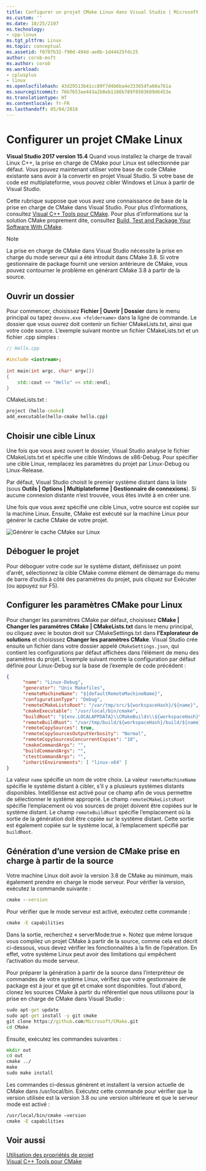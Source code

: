 ```yaml
---
title: Configurer un projet CMake Linux dans Visual Studio | Microsoft Docs
ms.custom: ''
ms.date: 10/25/2107
ms.technology:
- cpp-linux
ms.tgt_pltfrm: Linux
ms.topic: conceptual
ms.assetid: f8707b32-f90d-494d-ae0b-1d44425fdc25
author: corob-msft
ms.author: corob
ms.workload:
- cplusplus
- linux
ms.openlocfilehash: 43d29513b41cc89f7d4b6ba4e33365dfa60a761a
ms.sourcegitcommit: 76b7653ae443a2b8eb1186b789f8503609d6453e
ms.translationtype: HT
ms.contentlocale: fr-FR
ms.lasthandoff: 05/04/2018
---
```

# <a name="configure-a-linux-cmake-project"></a>Configurer un projet CMake Linux
  
**Visual Studio 2017 version 15.4** Quand vous installez la charge de travail Linux C++, la prise en charge de CMake pour Linux est sélectionnée par défaut. Vous pouvez maintenant utiliser votre base de code CMake existante sans avoir à la convertir en projet Visual Studio. Si votre base de code est multiplateforme, vous pouvez cibler Windows et Linux à partir de Visual Studio. 

Cette rubrique suppose que vous avez une connaissance de base de la prise en charge de CMake dans Visual Studio. Pour plus d’informations, consultez [Visual C++ Tools pour CMake](../ide/cmake-tools-for-visual-cpp.md). Pour plus d’informations sur la solution CMake proprement dite, consultez [Build, Test and Package Your Software With CMake](https://cmake.org/).

> [!NOTE] 
> La prise en charge de CMake dans Visual Studio nécessite la prise en charge du mode serveur qui a été introduit dans CMake 3.8. Si votre gestionnaire de package fournit une version antérieure de CMake, vous pouvez contourner le problème en générant CMake 3.8 à partir de la source.



## <a name="open-a-folder"></a>Ouvrir un dossier
Pour commencer, choisissez **Fichier | Ouvrir | Dossier** dans le menu principal ou tapez `devenv.exe <foldername>` dans la ligne de commande. Le dossier que vous ouvrez doit contenir un fichier CMakeLists.txt, ainsi que votre code source.
L’exemple suivant montre un fichier CMakeLists.txt et un fichier .cpp simples :

```cpp
// Hello.cpp

#include <iostream>;
 
int main(int argc, char* argv[])
{
    std::cout << "Hello" << std::endl;
}
```

CMakeLists.txt : 
```cmd
project (hello-cmake)
add_executable(hello-cmake hello.cpp)
```

## <a name="choose-a-linux-target"></a>Choisir une cible Linux
Une fois que vous avez ouvert le dossier, Visual Studio analyse le fichier CMakeLists.txt et spécifie une cible Windows de x86-Debug. Pour spécifier une cible Linux, remplacez les paramètres du projet par Linux-Debug ou Linux-Release.

Par défaut, Visual Studio choisit le premier système distant dans la liste (sous **Outils | Options | Multiplateforme | Gestionnaire de connexions**). Si aucune connexion distante n’est trouvée, vous êtes invité à en créer une.

Une fois que vous avez spécifié une cible Linux, votre source est copiée sur la machine Linux. Ensuite, CMake est exécuté sur la machine Linux pour générer le cache CMake de votre projet.  

![Générer le cache CMake sur Linux](media/cmake-linux-1.png "Générer le cache CMake sur Linux")  

## <a name="debug-the-project"></a>Déboguer le projet  
Pour déboguer votre code sur le système distant, définissez un point d’arrêt, sélectionnez la cible CMake comme élément de démarrage du menu de barre d’outils à côté des paramètres du projet, puis cliquez sur Exécuter (ou appuyez sur F5).

## <a name="configure-cmake-settings-for-linux"></a>Configurer les paramètres CMake pour Linux
Pour changer les paramètres CMake par défaut, choisissez **CMake | Changer les paramètres CMake | CMakeLists.txt** dans le menu principal, ou cliquez avec le bouton droit sur CMakeSettings.txt dans **l’Explorateur de solutions** et choisissez **Changer les paramètres CMake**. Visual Studio crée ensuite un fichier dans votre dossier appelé `CMakeSettings.json`, qui contient les configurations par défaut affichées dans l’élément de menu des paramètres du projet. L’exemple suivant montre la configuration par défaut définie pour Linux-Debug sur la base de l’exemple de code précédent :

```json
{
      "name": "Linux-Debug",
      "generator": "Unix Makefiles",
      "remoteMachineName": "${defaultRemoteMachineName}",
      "configurationType": "Debug",
      "remoteCMakeListsRoot": "/var/tmp/src/${workspaceHash}/${name}",
      "cmakeExecutable": "/usr/local/bin/cmake",
      "buildRoot": "${env.LOCALAPPDATA}\\CMakeBuilds\\${workspaceHash}\\build\\${name}",
      "remoteBuildRoot": "/var/tmp/build/${workspaceHash}/build/${name}",
      "remoteCopySources": true,
      "remoteCopySourcesOutputVerbosity": "Normal",
      "remoteCopySourcesConcurrentCopies": "10",
      "cmakeCommandArgs": "",
      "buildCommandArgs": "",
      "ctestCommandArgs": "",
      "inheritEnvironments": [ "linux-x64" ]
}
```
La valeur `name` spécifie un nom de votre choix. La valeur `remoteMachineName` spécifie le système distant à cibler, s’il y a plusieurs systèmes distants disponibles. IntelliSense est activé pour ce champ afin de vous permettre de sélectionner le système approprié. Le champ `remoteCMakeListsRoot` spécifie l’emplacement où vos sources de projet doivent être copiées sur le système distant. Le champ `remoteBuildRoot` spécifie l’emplacement où la sortie de la génération doit être copiée sur le système distant. Cette sortie est également copiée sur le système local, à l’emplacement spécifié par `buildRoot`.

## <a name="building-a-supported-cmake-release-from-source"></a>Génération d’une version de CMake prise en charge à partir de la source
Votre machine Linux doit avoir la version 3.8 de CMake au minimum, mais également prendre en charge le mode serveur. Pour vérifier la version, exécutez la commande suivante :

```cmd
cmake --version
```

Pour vérifier que le mode serveur est activé, exécutez cette commande :

```cmd
cmake -E capabilities
```

Dans la sortie, recherchez « serverMode:true ». Notez que même lorsque vous compilez un projet CMake à partir de la source, comme cela est décrit ci-dessous, vous devez vérifier les fonctionnalités à la fin de l’opération. En effet, votre système Linux peut avoir des limitations qui empêchent l’activation du mode serveur.

Pour préparer la génération à partir de la source dans l’interpréteur de commandes de votre système Linux, vérifiez que votre gestionnaire de package est à jour et que git et cmake sont disponibles. Tout d’abord, clonez les sources CMake à partir du référentiel que nous utilisons pour la prise en charge de CMake dans Visual Studio :

```cmd
sudo apt-get update
sudo apt-get install -y git cmake
git clone https://github.com/Microsoft/CMake.git
cd CMake
```

Ensuite, exécutez les commandes suivantes :

```cmd
mkdir out
cd out
cmake ../
make
sudo make install
```

Les commandes ci-dessus génèrent et installent la version actuelle de CMake dans /usr/local/bin. Exécutez cette commande pour vérifier que la version utilisée est la version 3.8 ou une version ultérieure et que le serveur mode est activé :

```cmd
/usr/local/bin/cmake –version
cmake -E capabilities
```

## <a name="see-also"></a>Voir aussi
[Utilisation des propriétés de projet](../ide/working-with-project-properties.md)  
[Visual C++ Tools pour CMake](../ide/cmake-tools-for-visual-cpp.md)
